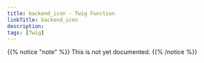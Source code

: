 ```yaml
---
title: backend_icon - Twig Function
linkTitle: backend_icon
description:
tags: [Twig]
---
```


{{% notice "note" %}}
This is not yet documented.
{{% /notice %}}